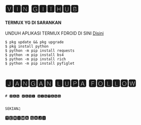 # 🆅︎🅸︎🅽︎ 🅶︎🅸︎🆃︎🅷︎🆄︎🅱︎

#### TERMUX YG DI SARANKAN
 UNDUH APLIKASI TERMUX FDROID DI SINI [Disini](https://f-droid.org/repo/com.termux_118.apk)
 ```
 $ pkg update && pkg upgrade
 $ pkg install python
 $ python -m pip install requests
 $ python -m pip install bs4
 $ python -m pip install rich
 $ python -m pip install pyfiglet
 ```

# 🅹︎🅰︎🅽︎🅶︎🅰︎🅽︎ 🅻︎🆄︎🅿︎🅰︎ 🅵︎🅾︎🅻︎🅻︎🅾︎🆆︎
 ```
# 🅳︎🅰︎🅽︎ 🅺︎🅰︎🆂︎🅸︎ 🅱︎🅸︎🅽︎🆃︎🅰︎🅽︎🅶︎


𝚂𝙴𝙺𝙸𝙰𝙽♫︎
 ```
🆃︎🅴︎🆁︎🅸︎🅼︎🅰︎ 🅶︎🅰︎🅹︎🅸︎
 
